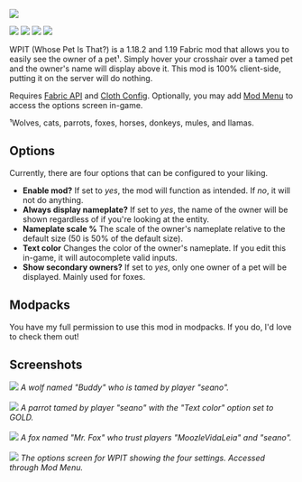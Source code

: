 ![](https://i.imgur.com/h20V6ci.png)

![](https://img.shields.io/badge/mc%20version-1.18.2-white?style=flat-square&color=red)
![](https://img.shields.io/badge/mc%20version-1.19-white?style=flat-square&color=red)
[![](https://img.shields.io/badge/dynamic/json?style=flat-square&color=5da545&label=modrinth%20downloads&query=downloads&url=https%3A%2F%2Fapi.modrinth.com%2Fapi%2Fv1%2Fmod%2FUK8n9eQD)](https://modrinth.com/mod/wpit)
![](https://img.shields.io/github/downloads/seaneoo/wpit/total?style=flat-square&label=github%20downloads&color=58A6FF)

WPIT (Whose Pet Is That?) is a 1.18.2 and 1.19 Fabric mod that allows you to easily see the owner of a pet¹. Simply hover your
crosshair over a tamed pet and the owner's name will display above it. This mod is 100% client-side, putting it on the
server will do nothing.

Requires [Fabric API](https://www.curseforge.com/minecraft/mc-mods/fabric-api)
and [Cloth Config](https://www.curseforge.com/minecraft/mc-mods/cloth-config). Optionally, you may
add [Mod Menu](https://www.curseforge.com/minecraft/mc-mods/modmenu) to access the options screen in-game.

¹Wolves, cats, parrots, foxes, horses, donkeys, mules, and llamas.

## Options

Currently, there are four options that can be configured to your liking.

- **Enable mod?** If set to _yes_, the mod will function as intended. If _no_, it will not do anything.
- **Always display nameplate?** If set to _yes_, the name of the owner will be shown regardless of if you're looking at
  the entity.
- **Nameplate scale %** The scale of the owner's nameplate relative to the default size (50 is 50% of the default size).
- **Text color** Changes the color of the owner's nameplate. If you edit this in-game, it will autocomplete valid
  inputs.
- **Show secondary owners?** If set to _yes_, only one owner of a pet will be displayed. Mainly used for foxes.

## Modpacks

You have my full permission to use this mod in modpacks. If you do, I'd love to check them out!

## Screenshots

![](https://i.imgur.com/c3zBrm8.png)
*A wolf named "Buddy" who is tamed by player "seano".*
<br/><br/>
![](https://i.imgur.com/S7IBZfR.png)
*A parrot tamed by player "seano" with the "Text color" option set to _GOLD_.*
<br/><br/>
![](https://i.imgur.com/fbuYB2s.png)
*A fox named "Mr. Fox" who trust players "MoozleVidaLeia" and "seano".*
<br/><br/>
![](https://i.imgur.com/BXFX62e.png)
*The options screen for WPIT showing the four settings. Accessed through Mod Menu.*
<br/><br/>
